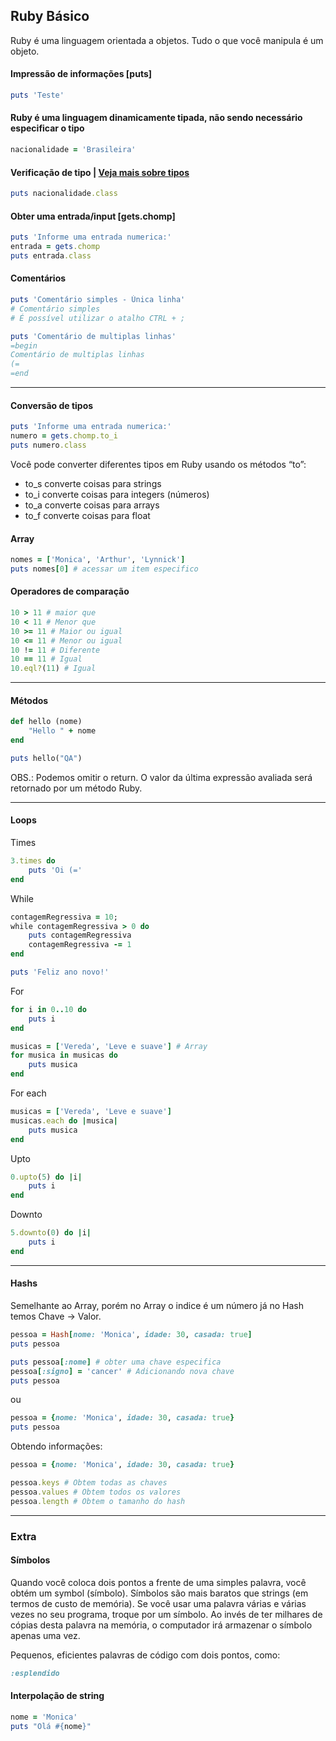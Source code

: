 ## Ruby Básico

Ruby é uma linguagem orientada a objetos. Tudo o que você manipula é um objeto. 

#### Impressão de informações [puts]
```ruby
puts 'Teste'
```

#### Ruby é uma linguagem dinamicamente tipada, não sendo necessário especificar o tipo
```ruby
nacionalidade = 'Brasileira'
```

#### Verificação de tipo | [Veja mais sobre tipos](https://pt.wikipedia.org/wiki/Ruby_(linguagem_de_programa%C3%A7%C3%A3o)#Tipos_de_dados)
```ruby
puts nacionalidade.class
```

#### Obter uma entrada/input [gets.chomp]
```ruby
puts 'Informe uma entrada numerica:'
entrada = gets.chomp
puts entrada.class
```

#### Comentários
```ruby
puts 'Comentário simples - Única linha' 
# Comentário simples
# É possível utilizar o atalho CTRL + ;

puts 'Comentário de multiplas linhas' 
=begin
Comentário de multiplas linhas
(=
=end
```

---

#### Conversão de tipos
```ruby
puts 'Informe uma entrada numerica:'
numero = gets.chomp.to_i
puts numero.class
```

Você pode converter diferentes tipos em Ruby usando os métodos “to”:
- to_s converte coisas para strings
- to_i converte coisas para integers (números)
- to_a converte coisas para arrays
- to_f converte coisas para float

#### Array
```ruby
nomes = ['Monica', 'Arthur', 'Lynnick']
puts nomes[0] # acessar um item especifico
```

#### Operadores de comparação
```ruby
10 > 11 # maior que
10 < 11 # Menor que
10 >= 11 # Maior ou igual
10 <= 11 # Menor ou igual
10 != 11 # Diferente
10 == 11 # Igual
10.eql?(11) # Igual
```
---
#### Métodos
```ruby
def hello (nome)
    "Hello " + nome
end

puts hello("QA")
```
OBS.: Podemos omitir o return. O valor da última expressão avaliada será retornado por um método Ruby.

---
#### Loops
Times
```ruby
3.times do
    puts 'Oi (='
end
```

While
```ruby
contagemRegressiva = 10;
while contagemRegressiva > 0 do
    puts contagemRegressiva
    contagemRegressiva -= 1
end

puts 'Feliz ano novo!'
```

For
```ruby
for i in 0..10 do
    puts i
end
```

```ruby
musicas = ['Vereda', 'Leve e suave'] # Array
for musica in musicas do
    puts musica
end
```

For each
```ruby
musicas = ['Vereda', 'Leve e suave']
musicas.each do |musica|
    puts musica
end
```

Upto
```ruby
0.upto(5) do |i|
    puts i
end
```

Downto
```ruby
5.downto(0) do |i|
    puts i
end
```
---
#### Hashs
Semelhante ao Array, porém no Array o indice é um número já no Hash temos Chave -> Valor.
```ruby
pessoa = Hash[nome: 'Monica', idade: 30, casada: true]
puts pessoa 

puts pessoa[:nome] # obter uma chave especifica
pessoa[:signo] = 'cancer' # Adicionando nova chave
puts pessoa
```
ou
```ruby
pessoa = {nome: 'Monica', idade: 30, casada: true}
puts pessoa
```

Obtendo informações:
```ruby
pessoa = {nome: 'Monica', idade: 30, casada: true}

pessoa.keys # Obtem todas as chaves
pessoa.values # Obtem todos os valores
pessoa.length # Obtem o tamanho do hash
```

---

### Extra

#### Símbolos
Quando você coloca dois pontos a frente de uma simples palavra, você obtém um symbol (símbolo). Símbolos são mais baratos que strings (em termos de custo de memória). Se você usar uma palavra várias e várias vezes no seu programa, troque por um símbolo. Ao invés de ter milhares de cópias desta palavra na memória, o computador irá armazenar o símbolo apenas uma vez.

Pequenos, eficientes palavras de código com dois pontos, como: 
```ruby
:esplendido
```

#### Interpolação de string
```ruby
nome = 'Monica'
puts "Olá #{nome}"
```